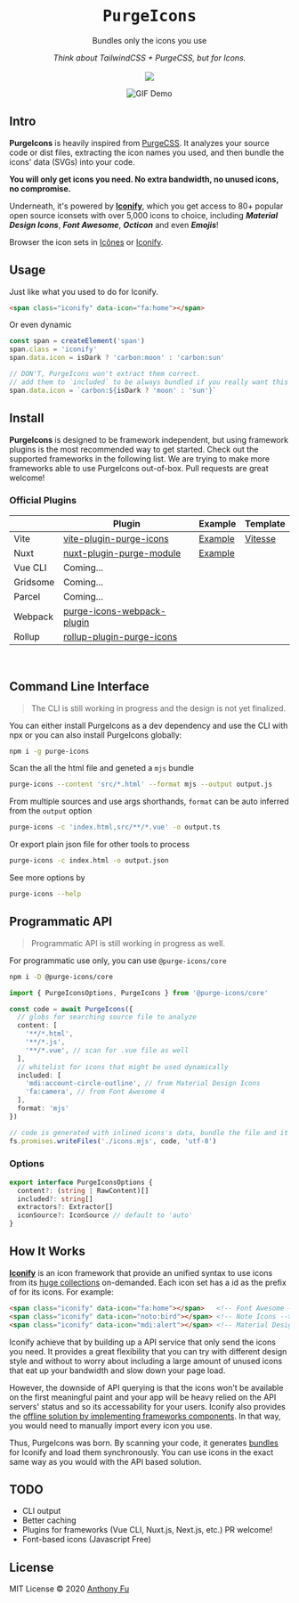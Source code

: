 <h1 align='center'><samp>PurgeIcons</samp></h1>

<p align='center'>Bundles only the icons you use</p>

<p align='center'><em>Think about TailwindCSS + PurgeCSS, but for Icons.</em>

<br>
<br>

<a href='https://www.npmjs.com/package/purge-icons'>
<img src='https://img.shields.io/npm/v/purge-icons?color=222&style=flat-square'>
</a>
</p>

<p align='center'>
<img src='https://user-images.githubusercontent.com/11247099/89781398-ce625a80-db45-11ea-86bf-d50471c526b7.gif' alt='GIF Demo'/>
</p>


## Intro

**PurgeIcons** is heavily inspired from [PurgeCSS](https://purgecss.com/). It analyzes your source code or dist files, extracting the icon names you used, and then bundle the icons' data (SVGs) into your code.

**You will only get icons you need. No extra bandwidth, no unused icons, no compromise.**

Underneath, it's powered by [**Iconify**](https://iconify.design), which you get access to 80+ popular open source iconsets with over 5,000 icons to choice, including ***Material Design Icons***, ***Font Awesome***, ***Octicon*** and even ***Emojis***!

Browser the icon sets in [Icônes](https://icones.netlify.app/) or [Iconify](https://iconify.design/icon-sets/).


## Usage

Just like what you used to do for Iconify.

```html
<span class="iconify" data-icon="fa:home"></span>
```

Or even dynamic

```js
const span = createElement('span')
span.class = 'iconify'
span.data.icon = isDark ? 'carbon:moon' : 'carbon:sun'

// DON'T, PurgeIcons won't extract them correct.
// add them to `included` to be always bundled if you really want this
span.data.icon = `carbon:${isDark ? 'moon' : 'sun'}`
```

## Install

**PurgeIcons** is designed to be framework independent, but using framework plugins is the most recommended way to get started. Check out the supported frameworks in the following list. We are trying to make more frameworks able to use PurgeIcons out-of-box. Pull requests are great welcome!

### Official Plugins

| | Plugin | Example | Template |
| --- | --- | --- | --- |
| Vite | [vite-plugin-purge-icons](./packages/vite-plugin-purge-icons) | [Example](./examples/vite) | [Vitesse](https://github.com/antfu/vitesse) |
| Nuxt | [nuxt-plugin-purge-module](./packages/nuxt-plugin-purge-module) | [Example](./examples/nuxt) | |
| Vue CLI | Coming... | | |
| Gridsome | Coming... | | |
| Parcel | Coming... | | |
| Webpack | [purge-icons-webpack-plugin](./packages/purge-icons-webpack-plugin) | | |
| Rollup | [rollup-plugin-purge-icons](./packages/rollup-plugin-purge-icons) | | |

<br>

## Command Line Interface

> The CLI is still working in progress and the design is not yet finalized.

You can either install PurgeIcons as a dev dependency and use the CLI with npx or you can also install PurgeIcons globally:

```bash
npm i -g purge-icons

```

Scan the all the html file and geneted a `mjs` bundle

```bash
purge-icons --content 'src/*.html' --format mjs --output output.js
```

From multiple sources and use args shorthands, `format` can be auto inferred from the `output` option  

```bash
purge-icons -c 'index.html,src/**/*.vue' -o output.ts
```

Or export plain json file for other tools to process

```bash
purge-icons -c index.html -o output.json
```

See more options by

```bash
purge-icons --help
```

## Programmatic API

> Programmatic API is still working in progress as well.

For programmatic use only, you can use `@purge-icons/core`

```bash
npm i -D @purge-icons/core
```

```ts
import { PurgeIconsOptions, PurgeIcons } from '@purge-icons/core'

const code = await PurgeIcons({
  // globs for searching source file to analyze
  content: [
    '**/*.html',
    '**/*.js',
    '**/*.vue', // scan for .vue file as well
  ],
  // whitelist for icons that might be used dynamically
  included: [
    'mdi:account-circle-outline', // from Material Design Icons
    'fa:camera', // from Font Awesome 4
  ],
  format: 'mjs'
})

// code is generated with inlined icons's data, bundle the file and it's done.
fs.promises.writeFiles('./icons.mjs', code, 'utf-8')
```

### Options 

```ts
export interface PurgeIconsOptions {
  content?: (string | RawContent)[]
  included?: string[]
  extractors?: Extractor[]
  iconSource?: IconSource // default to 'auto'
}
```

## How It Works

[**Iconify**](https://iconify.design) is an icon framework that provide an unified syntax to use icons from its [huge collections](https://iconify.design/icon-sets/) on-demanded. Each icon set has a id as the prefix of for its icons. For example:

```html
<span class="iconify" data-icon="fa:home"></span>   <!-- Font Awesome -->
<span class="iconify" data-icon="noto:bird"></span> <!-- Note Icons -->
<span class="iconify" data-icon="mdi:alert"></span> <!-- Material Design Icons -->
```

Iconify achieve that by building up a API service that only send the icons you need. It provides a great flexibility that you can try with different design style and without to worry about including a large amount of unused icons that eat up your bandwidth and slow down your page load.

However, the downside of API querying is that the icons won't be available on the first meaningful paint and your app will be heavy relied on the API servers' status and so its accessability for your users. Iconify also provides the [offline solution by implementing frameworks components](https://docs.iconify.design/implementations/#components). In that way, you would need to manually import every icon you use.

Thus, PurgeIcons was born. By scanning your code, it generates [bundles](https://docs.iconify.design/sources/bundles/) for Iconify and load them synchronously. You can use icons in the exact same way as you would with the API based solution.


## TODO

- CLI output
- Better caching
- Plugins for frameworks (Vue CLI, Nuxt.js, Next.js, etc.) PR welcome!
- Font-based icons (Javascript Free)

## License

MIT License © 2020 [Anthony Fu](https://github.com/antfu)
